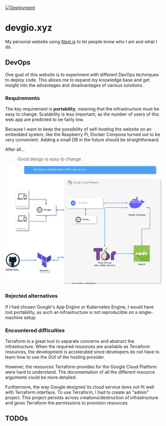 [![Deployment](https://github.com/devgioele/personal-pwa/actions/workflows/deployment.yml/badge.svg)](https://github.com/devgioele/personal-pwa/actions/workflows/deployment.yml)

# devgio.xyz

My personal website using [Next.js](https://nextjs.org/) to let people know who I am
and what I do.

## DevOps

One goal of this website is to experiment with different DevOps techniques to deploy code.
This allows me to expand my knowledge base and get insight into the advantages and disadvantages 
of various solutions.

### Requirements

The key requirement is **portability**, meaning that the infrastructure must be easy to change.
Scalability is less important, as the number of users of this web app are predicted to be fairly low.

Because I want to keep the possibility of self-hosting the website on an embedded system, like the Raspberry Pi,
Docker Compose turned out to be very convenient.
Adding a small DB in the future should be straightforward.

After all...
> Good design is easy to change

![Architecture](documentation/personal-pwa-architecture.svg)

### Rejected alternatives 

If I had chosen Google's App Engine or Kubernetes Engine, I would have lost portability, as such an infrastructure
is not reproducible on a single-machine setup.

### Encountered difficulties

Terraform is a great tool to separate concerns and abstract the infrastructure. When the required resources are available
as Terraform resources, the development is accelerated since developers do not have to learn how to use the GUI of the
hosting provider.

However, the resources Terraform provides for the Google Cloud Platform were hard to understand.
The documentation of all the different resource arguments could be more detailed.

Furthermore, the way Google designed its cloud service does not fit well with Terraform interface. To use Terraform,
I had to create an "admin" project. This project persists across creations/destruction of infrastructure and gives
Terraform the permissions to provision resources.

## TODOs

